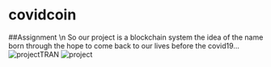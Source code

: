 # covidcoin
##Assignment 
\n
So our project is a blockchain system the idea of the name born through the hope to come back to our lives before the covid19...
![projectTRAN](https://user-images.githubusercontent.com/66486002/86768495-f7c32e80-c04d-11ea-81c3-9611e41c249a.png)
![project](https://user-images.githubusercontent.com/66486002/86768570-16c1c080-c04e-11ea-8854-d3fdeb899f6c.png)
